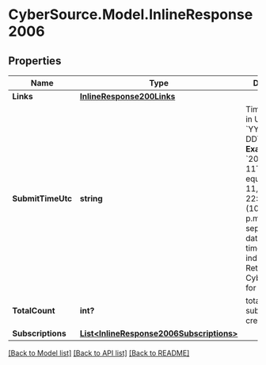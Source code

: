 # CyberSource.Model.InlineResponse2006
## Properties

Name | Type | Description | Notes
------------ | ------------- | ------------- | -------------
**Links** | [**InlineResponse200Links**](InlineResponse200Links.md) |  | [optional] 
**SubmitTimeUtc** | **string** | Time of request in UTC. Format: &#x60;YYYY-MM-DDThh:mm:ssZ&#x60; **Example** &#x60;2016-08-11T22:47:57Z&#x60; equals August 11, 2016, at 22:47:57 (10:47:57 p.m.). The &#x60;T&#x60; separates the date and the time. The &#x60;Z&#x60; indicates UTC.  Returned by Cybersource for all services.  | [optional] 
**TotalCount** | **int?** | total number of subscriptions created | [optional] 
**Subscriptions** | [**List&lt;InlineResponse2006Subscriptions&gt;**](InlineResponse2006Subscriptions.md) |  | [optional] 

[[Back to Model list]](../README.md#documentation-for-models) [[Back to API list]](../README.md#documentation-for-api-endpoints) [[Back to README]](../README.md)

